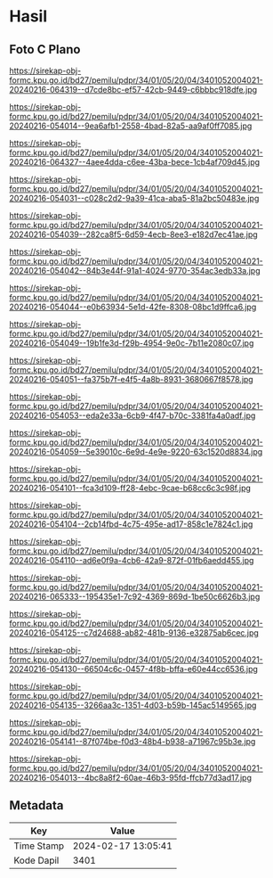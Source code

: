# Hasil

## Foto C Plano

https://sirekap-obj-formc.kpu.go.id/bd27/pemilu/pdpr/34/01/05/20/04/3401052004021-20240216-064319--d7cde8bc-ef57-42cb-9449-c6bbbc918dfe.jpg

https://sirekap-obj-formc.kpu.go.id/bd27/pemilu/pdpr/34/01/05/20/04/3401052004021-20240216-054014--9ea6afb1-2558-4bad-82a5-aa9af0ff7085.jpg

https://sirekap-obj-formc.kpu.go.id/bd27/pemilu/pdpr/34/01/05/20/04/3401052004021-20240216-064327--4aee4dda-c6ee-43ba-bece-1cb4af709d45.jpg

https://sirekap-obj-formc.kpu.go.id/bd27/pemilu/pdpr/34/01/05/20/04/3401052004021-20240216-054031--c028c2d2-9a39-41ca-aba5-81a2bc50483e.jpg

https://sirekap-obj-formc.kpu.go.id/bd27/pemilu/pdpr/34/01/05/20/04/3401052004021-20240216-054039--282ca8f5-6d59-4ecb-8ee3-e182d7ec41ae.jpg

https://sirekap-obj-formc.kpu.go.id/bd27/pemilu/pdpr/34/01/05/20/04/3401052004021-20240216-054042--84b3e44f-91a1-4024-9770-354ac3edb33a.jpg

https://sirekap-obj-formc.kpu.go.id/bd27/pemilu/pdpr/34/01/05/20/04/3401052004021-20240216-054044--e0b63934-5e1d-42fe-8308-08bc1d9ffca6.jpg

https://sirekap-obj-formc.kpu.go.id/bd27/pemilu/pdpr/34/01/05/20/04/3401052004021-20240216-054049--19b1fe3d-f29b-4954-9e0c-7b11e2080c07.jpg

https://sirekap-obj-formc.kpu.go.id/bd27/pemilu/pdpr/34/01/05/20/04/3401052004021-20240216-054051--fa375b7f-e4f5-4a8b-8931-3680667f8578.jpg

https://sirekap-obj-formc.kpu.go.id/bd27/pemilu/pdpr/34/01/05/20/04/3401052004021-20240216-054053--eda2e33a-6cb9-4f47-b70c-3381fa4a0adf.jpg

https://sirekap-obj-formc.kpu.go.id/bd27/pemilu/pdpr/34/01/05/20/04/3401052004021-20240216-054059--5e39010c-6e9d-4e9e-9220-63c1520d8834.jpg

https://sirekap-obj-formc.kpu.go.id/bd27/pemilu/pdpr/34/01/05/20/04/3401052004021-20240216-054101--fca3d109-ff28-4ebc-9cae-b68cc6c3c98f.jpg

https://sirekap-obj-formc.kpu.go.id/bd27/pemilu/pdpr/34/01/05/20/04/3401052004021-20240216-054104--2cb14fbd-4c75-495e-ad17-858c1e7824c1.jpg

https://sirekap-obj-formc.kpu.go.id/bd27/pemilu/pdpr/34/01/05/20/04/3401052004021-20240216-054110--ad6e0f9a-4cb6-42a9-872f-01fb6aedd455.jpg

https://sirekap-obj-formc.kpu.go.id/bd27/pemilu/pdpr/34/01/05/20/04/3401052004021-20240216-065333--195435e1-7c92-4369-869d-1be50c6626b3.jpg

https://sirekap-obj-formc.kpu.go.id/bd27/pemilu/pdpr/34/01/05/20/04/3401052004021-20240216-054125--c7d24688-ab82-481b-9136-e32875ab6cec.jpg

https://sirekap-obj-formc.kpu.go.id/bd27/pemilu/pdpr/34/01/05/20/04/3401052004021-20240216-054130--66504c6c-0457-4f8b-bffa-e60e44cc6536.jpg

https://sirekap-obj-formc.kpu.go.id/bd27/pemilu/pdpr/34/01/05/20/04/3401052004021-20240216-054135--3266aa3c-1351-4d03-b59b-145ac5149565.jpg

https://sirekap-obj-formc.kpu.go.id/bd27/pemilu/pdpr/34/01/05/20/04/3401052004021-20240216-054141--87f074be-f0d3-48b4-b938-a71967c95b3e.jpg

https://sirekap-obj-formc.kpu.go.id/bd27/pemilu/pdpr/34/01/05/20/04/3401052004021-20240216-054013--4bc8a8f2-60ae-46b3-95fd-ffcb77d3ad17.jpg


## Metadata

| Key        | Value               |
| ---------- | ------------------- |
| Time Stamp | 2024-02-17 13:05:41 |
| Kode Dapil | 3401                |



